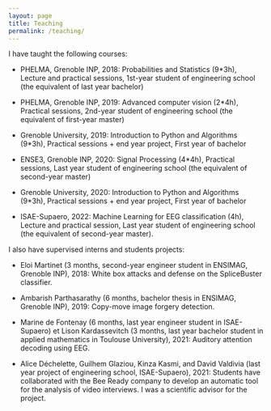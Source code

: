 ```yaml
---
layout: page
title: Teaching
permalink: /teaching/
---
```

I have taught the following courses:  

- PHELMA, Grenoble INP, 2018: Probabilities and Statistics (9*3h), Lecture and practical sessions, 1st-year student of engineering school (the equivalent of last year bachelor)  

- PHELMA, Grenoble INP, 2019: Advanced computer vision (2*4h), Practical sessions, 2nd-year student of engineering school (the equivalent of first-year master)  

- Grenoble University, 2019: Introduction to Python and Algorithms (9*3h), Practical sessions + end year project, First year of bachelor  

- ENSE3, Grenoble INP, 2020: Signal Processing (4*4h), Practical sessions, Last year student of engineering school (the equivalent of second-year master)  

- Grenoble University, 2020: Introduction to Python and Algorithms (9*3h), Practical sessions + end year project, First year of bachelor  

- ISAE-Supaero, 2022: Machine Learning for EEG classification (4h), Lecture and practical session,  Last year student of engineering school (the equivalent of second-year master).

I also have supervised interns and students projects:

- Eloi Martinet (3 months, second-year engineer student in ENSIMAG, Grenoble INP), 2018: White box attacks and defense on the SpliceBuster classifier.

- Ambarish Parthasarathy (6 months, bachelor thesis in ENSIMAG, Grenoble INP), 2019: Copy-move image forgery detection.

- Marine de Fontenay (6 months, last year engineer student in ISAE-Supaero) et Lison Kardassevitch (3 months, last year bachelor student in applied mathematics in Toulouse University), 2021: Auditory attention decoding using EEG.  

- Alice Déchelette, Guilhem Glaziou, Kinza Kasmi, and David Valdivia (last year project of engineering school, ISAE-Supaero), 2021: Students have collaborated with the Bee Ready company to develop an automatic tool for the analysis of video interviews. I was a scientific advisor for the project.
